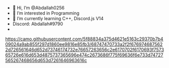 - 👋 Hi, I’m @Abdallah0256
- 👀 I’m interested in Programming
- 🌱 I’m currently learning C++, Discord.js V14
- Discord: Abdallah#9790
- 
https://camo.githubusercontent.com/5f88834a375d4621e5163c29370b7b409024a9ab855f297d1860ee9816e85fb3/68747470733a2f2f6769746875622d726561646d652d73746174732e76657263656c2e6170702f6170693f757365726e616d653d4875737365696e474c2673686f775f69636f6e733d74727565267468656d653d7261646963616c

<!---
Abdallah0256/Abdallah0256 is a ✨ special ✨ repository because its `README.md` (this file) appears on your GitHub profile.
You can click the Preview link to take a look at your changes.
--->
